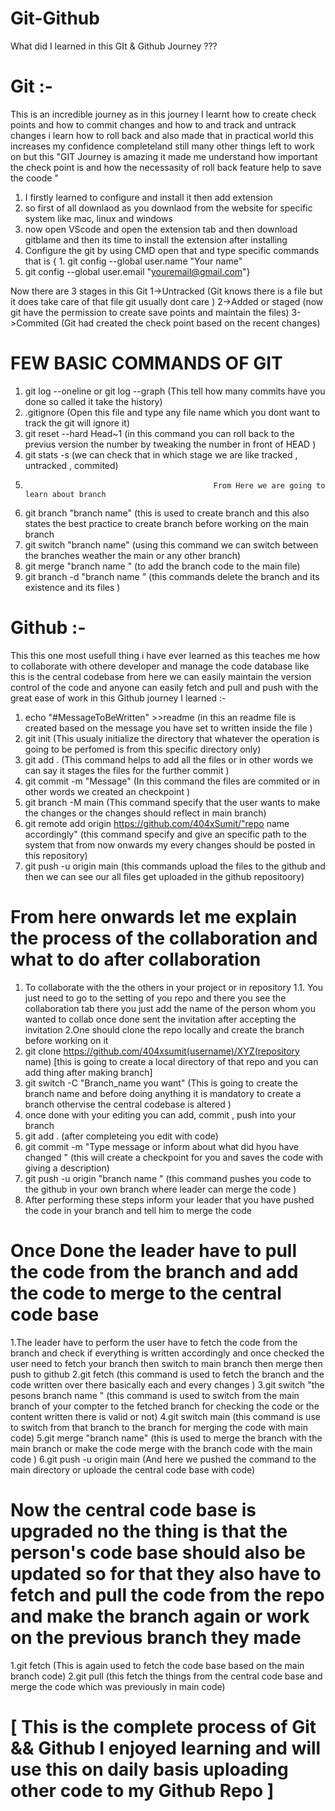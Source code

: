  # Git-Github
What did I learned in this GIt &amp; Github Journey ???

# Git :- #

This is an incredible journey as in this journey I learnt how to create check points and how to commit changes and how to and track and untrack changes i learn how to roll back and also made that in practical world this increases my confidence completeland still many other things left to work on but this "GIT Journey is amazing it made me understand how important the check point is and how the necessasity of roll back feature help to save the coode "

1. I firstly learned to configure and install it then add extension
2. so first of all downlaod as you downlaod from the website for specific system like mac, linux and windows
3. now open VScode and open the extension tab and then download gitblame and then its time to install the extension after installing
4. Configure the git by using CMD  open that and type specific commands that is
{ 1. git config --global user.name "Your name"
  2. git config --global user.email "youremail@gmail.com"}

Now there are 3 stages in this Git 
1->Untracked (Git knows there is a file but it does take care of that file git usually dont care )
2->Added or staged (now git have the permission to create save points and maintain the files)
3->Commited (Git had created the check point based on the recent changes)

# FEW BASIC COMMANDS OF GIT #
1. git log --oneline  or git log --graph (This tell how many commits have you done so called it take the history)
2. .gitignore (Open this file and type any file name which you dont want to track the git will ignore it)
3. git reset --hard Head~1 (in this command you can roll back to the previus version the number by tweaking the number in front of HEAD )
4. git stats -s (we can check that in which stage we are like tracked , untracked , commited)
5.                                               From Here we are going to learn about branch
6. git branch "branch name" (this is used to create branch and this also states the best practice to create branch before working on the main branch
7. git switch "branch name" (using this command we can switch between the branches weather the main or any other branch)
8. git merge "branch name "  (to add the branch code to the main file)
9. git branch -d "branch name " (this commands delete the branch and its existence and its files )

# Github :- #

This this one most usefull thing i have ever learned as this teaches me how to collaborate with othere developer and manage the code database like this is the central codebase from here we can easily maintain the version control of the code and anyone can easily fetch and pull and push with the great ease of work in this Github journey I learned :-

1. echo "#MessageToBeWritten" >>readme (in this an readme file is created based on the message you have set to written inside the file )
2. git init (This usualy initialize the directory that whatever the operation is going to be perfomed is from this specific directory only)
3. git add . (This command helps to add all the files or in other words we can say it stages the files for the further commit )
4. git commit -m "Message" (In this command the files are commited or in other words we created an checkpoint )
5. git branch -M main (This command specify that the user wants to make the changes or the changes should reflect in main branch)
6. git remote add origin https://github.com/404xSumit/"repo name accordingly" (this command specify and give an specific path to the system that from now onwards my every changes should be posted in this repository)
7. git push -u origin main (this commands upload the files to the github and then we can see our all files get uploaded in the github repositoory)

# From here onwards let me explain the process of the collaboration and what to do after collaboration  #

1. To collaborate with the the others in your project or in repository
  1.1. You just need to go to the setting of you repo and there you see the collaboration tab there you just add the name of the person whom you wanted to collab once   done sent the invitation after accepting the invitation
2.One should clone the repo locally and create the branch before working on it
3. git clone https://github.com/404xsumit(username)/XYZ(repository name) [this is going to create a local directory of that repo and you can add thing after making branch]
4. git switch -C "Branch_name you want" (This is going to create the branch name and before doing anything it is mandatory to create a branch othervise the central codebase is altered )
5. once done with your editing you can add, commit , push into your branch
6. git add . (after completeing you edit with code)
7. git commit -m "Type message or inform about what did hyou have changed " (this will create a checkpoint for you and saves the code with giving a description)
8. git push -u origin "branch name " (this command pushes you code to the github in your own branch where leader can merge the code )
9. After performing these steps inform your leader that you have pushed the code in your branch and tell him to merge the code

# Once Done the leader have to pull the code from the branch and add the code to merge to the central code base  #

1.The leader have to perform the user have to fetch the code from the branch and check if everything is written accordingly and once checked the user need to fetch your branch then switch to main branch then merge then push to github
2.git fetch (this command is used to fetch the branch and the code written over there basically each and every changes )
3.git switch "the pesons branch name " (this command is used to switch from the main branch of your compter to the fetched branch for checking the code or the content written there is valid or not)
4.git switch main (this command is use to switch from that branch to the branch for merging the code with main code)
5.git merge "branch name" (this is used to merge the branch with the main branch or make the code merge with the branch code with the main code )
6.git push -u origin main (And here we pushed the command to the main directory or uploade the central code base with code)

# Now the central code base is upgraded no the thing is that the person's code base should also be updated so for that they also have to fetch and pull the code from the repo and make the branch again or work on the previous branch they made #

1.git fetch (This is again used to fetch the code base based on the main branch code)
2.git pull (this fetch the things from the central code base and merge the code which was previously in main code)

# [ This is the complete process of Git && Github I enjoyed learning and will use this on daily basis uploading other code to my Github Repo ] #






















